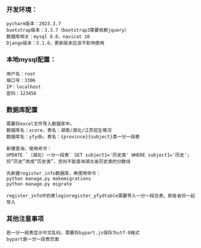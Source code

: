 ### 开发环境：
    pycharm版本：2023.3.7
    bootstrap版本：3.3.7（bootstrap3需要依赖jquery）
    数据库相关：mysql 8.0，navicat 16
    Django版本：5.1.6，更新版本应该不影响使用

### 本地mysql配置：
    用户名：root
    端口号：3306
    IP：localhost
    密码：123456

### 数据库配置
    需要将excel文件导入数据库中。
    数据库名：score，表名：湖南/湖北/江苏招生情况
    数据库名：yfydb，表名：{province}{subject}类一分一段表

    新建查询，使用命令：
    UPDATE `（湖北）一分一段表` SET subject1='历史类' WHERE subject1='历史';
    将“历史”改成“历史类”，否则不能查询湖北省历史类的分数线

    先新建register_info数据库，再使用命令：
    python manage.py makemigrations
    python manage.py migrate

    register_info中的表loginregister_yfydtable需要导入一分一段总表，即各省份一起导入

### 其他注意事项
    若一分一段表显示中文乱码，需要将bypart.js保存为utf-8格式
    bypart是一分一段表页面